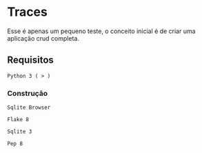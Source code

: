 
# Traces

Esse é apenas um pequeno teste, o conceito inicial é de criar uma aplicação crud completa.

## Requisitos

	Python 3 ( > )

### Construção

	Sqlite Browser

	Flake 8

	Sqlite 3

	Pep 8
